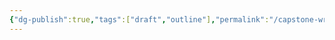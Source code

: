 ```yaml
---
{"dg-publish":true,"tags":["draft","outline"],"permalink":"/capstone-writing/pre-draft-conclusion/","dgPassFrontmatter":true}
---
```



